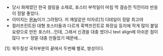 - 당시 화제였던 한국 컬링을 소재로, 포스터 부착일이 마침 딱 결승전 직전이라 반응이 정말 좋았다. 
- 이미지는 [묜뇸](https://twitter.com/myonnyom)이가 그려줬다. 저 깨알같은 미자르[1] 디테일이 정말 최고야
- 컬러프린트된 대형 포스터들과 다르게 흑백프린트로 화장실 등지에 작게 많이 붙일 요량으로 만든 포스터...인데, 그래서 신경을 대충 썼더니 text align에 아쉬운 점이 많다 ㅠㅜ 정말 대충 만들었기 때문에... 


[1]: 북두칠성 국자부분의 끝에서 두번째 별로, 쌍성이다. 